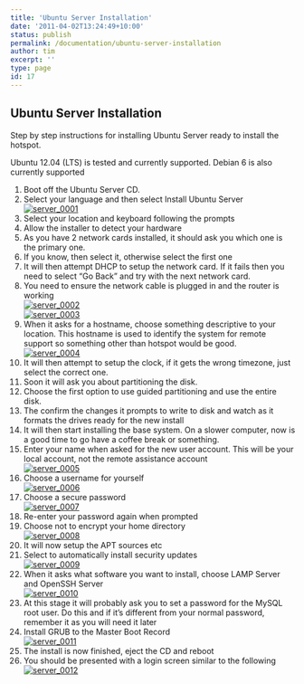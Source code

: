 ```yaml
---
title: 'Ubuntu Server Installation'
date: '2011-04-02T13:24:49+10:00'
status: publish
permalink: /documentation/ubuntu-server-installation
author: tim
excerpt: ''
type: page
id: 17
---
```

Ubuntu Server Installation
--------------------------

Step by step instructions for installing Ubuntu Server ready to install the hotspot.

Ubuntu 12.04 (LTS) is tested and currently supported. Debian 6 is also currently supported

1. Boot off the Ubuntu Server CD.
2. Select your language and then select Install Ubuntu Server  
  [![](../../uploads/2011/04/server_0001.png "server_0001")](https://grasehotspot.org/wp-content/uploads/2011/04/server_0001.png)
3. Select your location and keyboard following the prompts
4. Allow the installer to detect your hardware
5. As you have 2 network cards installed, it should ask you which one is the primary one. 
  1. If you know, then select it, otherwise select the first one
  2. It will then attempt DHCP to setup the network card. If it fails then you need to select “Go Back” and try with the next network card.
  3. You need to ensure the network cable is plugged in and the router is working  
      [![](../../uploads/2011/04/server_0002.png "server_0002")](https://grasehotspot.org/wp-content/uploads/2011/04/server_0002.png)  
      [![](../../uploads/2011/04/server_0003.png "server_0003")](https://grasehotspot.org/wp-content/uploads/2011/04/server_0003.png)
6. When it asks for a hostname, choose something descriptive to your location. This hostname is used to identify the system for remote support so something other than hotspot would be good.  
  [![](../../uploads/2011/04/server_0004.png "server_0004")](https://grasehotspot.org/wp-content/uploads/2011/04/server_0004.png)
7. It will then attempt to setup the clock, if it gets the wrong timezone, just select the correct one.
8. Soon it will ask you about partitioning the disk. 
  1. Choose the first option to use guided partitioning and use the entire disk.
  2. The confirm the changes it prompts to write to disk and watch as it formats the drives ready for the new install
9. It will then start installing the base system. On a slower computer, now is a good time to go have a coffee break or something.
10. Enter your name when asked for the new user account. This will be your local account, not the remote assistance account  
  [![](../../uploads/2011/04/server_0005.png "server_0005")](https://grasehotspot.org/wp-content/uploads/2011/04/server_0005.png)
11. Choose a username for yourself  
  [![](../../uploads/2011/04/server_0006.png "server_0006")](https://grasehotspot.org/wp-content/uploads/2011/04/server_0006.png)
12. Choose a secure password  
  [![](../../uploads/2011/04/server_0007.png "server_0007")](https://grasehotspot.org/wp-content/uploads/2011/04/server_0007.png)
  1. Re-enter your password again when prompted
13. Choose not to encrypt your home directory  
  [![](../../uploads/2011/04/server_0008.png "server_0008")](https://grasehotspot.org/wp-content/uploads/2011/04/server_0008.png)
14. It will now setup the APT sources etc
15. Select to automatically install security updates  
  [![](../../uploads/2011/04/server_0009.png "server_0009")](https://grasehotspot.org/wp-content/uploads/2011/04/server_0009.png)
16. When it asks what software you want to install, choose LAMP Server and OpenSSH Server  
  [![](../../uploads/2011/04/server_0010.png "server_0010")](https://grasehotspot.org/wp-content/uploads/2011/04/server_0010.png)
17. At this stage it will probably ask you to set a password for the MySQL root user. Do this and if it’s different from your normal password, remember it as you will need it later
18. Install GRUB to the Master Boot Record  
  [![](../../uploads/2011/04/server_0011.png "server_0011")](https://grasehotspot.org/wp-content/uploads/2011/04/server_0011.png)
19. The install is now finished, eject the CD and reboot
20. You should be presented with a login screen similar to the following  
  [![](../../uploads/2011/04/server_0012.png "server_0012")](https://grasehotspot.org/wp-content/uploads/2011/04/server_0012.png)